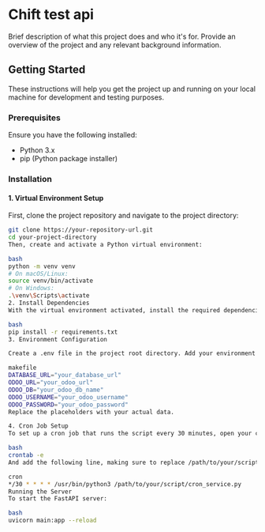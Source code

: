 # Chift test api

Brief description of what this project does and who it's for. Provide an overview of the project and any relevant background information.

## Getting Started

These instructions will help you get the project up and running on your local machine for development and testing purposes.

### Prerequisites

Ensure you have the following installed:

- Python 3.x
- pip (Python package installer)

### Installation

#### 1. Virtual Environment Setup

First, clone the project repository and navigate to the project directory:

```bash
git clone https://your-repository-url.git
cd your-project-directory
Then, create and activate a Python virtual environment:

bash
python -m venv venv
# On macOS/Linux:
source venv/bin/activate
# On Windows:
.\venv\Scripts\activate
2. Install Dependencies
With the virtual environment activated, install the required dependencies:

bash
pip install -r requirements.txt
3. Environment Configuration

Create a .env file in the project root directory. Add your environment variables like so:

makefile
DATABASE_URL="your_database_url"
ODOO_URL="your_odoo_url"
ODOO_DB="your_odoo_db_name"
ODOO_USERNAME="your_odoo_username"
ODOO_PASSWORD="your_odoo_password"
Replace the placeholders with your actual data.

4. Cron Job Setup
To set up a cron job that runs the script every 30 minutes, open your crontab file:

bash
crontab -e
And add the following line, making sure to replace /path/to/your/script with the actual path to cron_service.py:

cron
*/30 * * * * /usr/bin/python3 /path/to/your/script/cron_service.py
Running the Server
To start the FastAPI server:

bash
uvicorn main:app --reload
```
